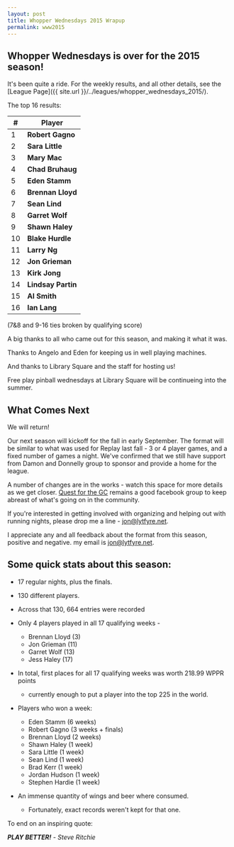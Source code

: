 ```yaml
---
layout: post
title: Whopper Wednesdays 2015 Wrapup
permalink: www2015
---
```



## Whopper Wednesdays is over for the 2015 season! 

It's been quite a ride. 
For the weekly results, and all other details, see the [League Page]({{ site.url }}/../leagues/whopper_wednesdays_2015/).

The top 16 results: 

| # | Player
| ------- | ------- 
| 1  | **Robert Gagno** 
| 2  | **Sara Little** 
| 3  | **Mary Mac** 
| 4  | **Chad Bruhaug** 
| 5  | **Eden Stamm**
| 6  | **Brennan Lloyd**
| 7  | **Sean Lind** 
| 8  | **Garret Wolf**
| 9  | **Shawn Haley**
| 10 | **Blake Hurdle**
| 11 | **Larry Ng**
| 12 | **Jon Grieman**
| 13 | **Kirk Jong**
| 14 | **Lindsay Partin**
| 15 | **Al Smith**
| 16 | **Ian Lang**

(7&8 and 9-16 ties broken by qualifying score)

A big thanks to all who came out for this season, and making it what it was.

Thanks to Angelo and Eden for keeping us in well playing machines. 

And thanks to Library Square and the staff for hosting us!

Free play pinball wednesdays at Library Square will be continueing into the summer.

## What Comes Next

We will return! 

Our next season will kickoff for the fall in early September. The format will be similar to what was used for Replay last fall - 3 or 4 player games, and a fixed number of games a night. We've confirmed that we still have support from Damon and Donnelly group to sponsor and provide a home for the league. 

A number of changes are in the works - watch this space for more details as we get closer. [Quest for the GC](https://www.facebook.com/groups/pinballvancouver/) remains a good facebook group to keep abreast of what's going on in the community. 

If you're interested in getting involved with organizing and helping out with running nights, please drop me a line - jon@lytfyre.net.

I appreciate any and all feedback about the format from this season, positive and negative. my email is jon@lytfyre.net.

## Some quick stats about this season: 

 - 17 regular nights, plus the finals. 
 - 130 different players. 
 - Across that 130, 664 entries were recorded
 - Only 4 players played in all 17 qualifying weeks -
   - Brennan Lloyd (3) 
   - Jon Grieman (11)
   - Garret Wolf (13)
   - Jess Haley (17)
 - In total, first places for all 17 qualifying weeks was worth 218.99 WPPR points 
   - currently enough to put a player into the top 225 in the world. 
- Players who won a week: 
  - Eden Stamm (6 weeks)
  - Robert Gagno (3 weeks + finals)
  - Brennan Lloyd (2 weeks)
  - Shawn Haley (1 week)
  - Sara Little (1 week) 
  - Sean Lind (1 week)
  - Brad Kerr (1 week)
  - Jordan Hudson (1 week)
  - Stephen Hardie (1 week)

 - An immense quantity of wings and beer where consumed. 
   - Fortunately, exact records weren't kept for that one. 

To end on an inspiring quote:

<p class="message">
  <em><b>PLAY BETTER!</b></em> - <i>Steve Ritchie</i>
</p>

